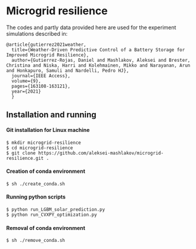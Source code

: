 # Microgrid resilience

The codes and partly data provided here are used for the experiment simulations described in:

```
@article{gutierrez2021weather,
  title={Weather-Driven Predictive Control of a Battery Storage for Improved Microgrid Resilience},
  author={Gutierrez-Rojas, Daniel and Mashlakov, Aleksei and Brester, Christina and Niska, Harri and Kolehmainen, Mikko and Narayanan, Arun and Honkapuro, Samuli and Nardelli, Pedro HJ},
  journal={IEEE Access},
  volume={9},
  pages={163108-163121},
  year={2021}
  }
```

## Installation and running

#### Git installation for Linux machine

    $ mkdir microgrid-resilience
    $ cd microgrid-resilience
    $ git clone https://github.com/aleksei-mashlakov/microgrid-resilience.git .

#### Creation of conda environment

    $ sh ./create_conda.sh

#### Running python scripts

    $ python run_LGBM_solar_prediction.py
    $ python run_CVXPY_optimization.py

#### Removal of conda environment

    $ sh ./remove_conda.sh
